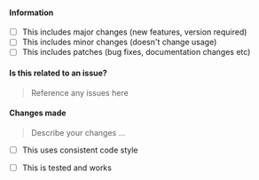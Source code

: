 #### Information
- [ ] This includes major changes (new features, version required)
- [ ] This includes minor changes (doesn't change usage)
- [ ] This includes patches (bug fixes,  documentation changes etc)

#### Is this related to an issue?
> Reference any issues here

#### Changes made
> Describe your changes
> …

- [ ] This uses consistent code style
- [ ] This is tested and works

